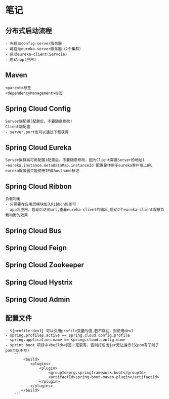 # 笔记

## 分布式启动流程
    - 先启动config-server服务器
    - 再启动eureka-server服务器（2个集群）
    - 启动eureka-client(Servcie)
    - 启动app(应用)

## Maven
    <parent>标签
    <dependencyManagement>标签

## Spring Cloud Config
    Server端配置(配置后，不要随意修改)
    Client端配置
    - server.port也可以通过下载获得

## Spring Cloud Eureka
    Server集群高可用配置(配置后，不要随意修改，因为Client需要Server的地址)
    -eureka.instance.metadataMap.instanceId 配置是作用于eureka客户端上的，eureka服务器只能使用IP或hostname标记

## Spring Cloud Ribbon
    负载均衡
    - 只需要在应用层模块加入Ribbon包即可
    - app为应用，启动后访问url,查看eureka-client的输出,启动2个eureka-client观察负载均衡的效果

## Spring Cloud Bus
## Spring Cloud Feign
## Spring Cloud Zookeeper
## Spring Cloud Hystrix
## Spring Cloud Admin

## 配置文件
    - ${profile:dev1} 可以引用profile变量的值,若不存在，则使用dev1
    - spring.profiles.active == spring.cloud.config.profile
    - spring.application.name == spring.cloud.config.name
    - sprint boot 项目中<build>标签一定要有，否则打包出jar无法运行(父pom有了则子pom可以不写)
        ```
            <build>
               <plugins>
                   <plugin>
                       <groupId>org.springframework.boot</groupId>
                       <artifactId>spring-boot-maven-plugin</artifactId>
                   </plugin>
               </plugins>
           </build>
        ```
